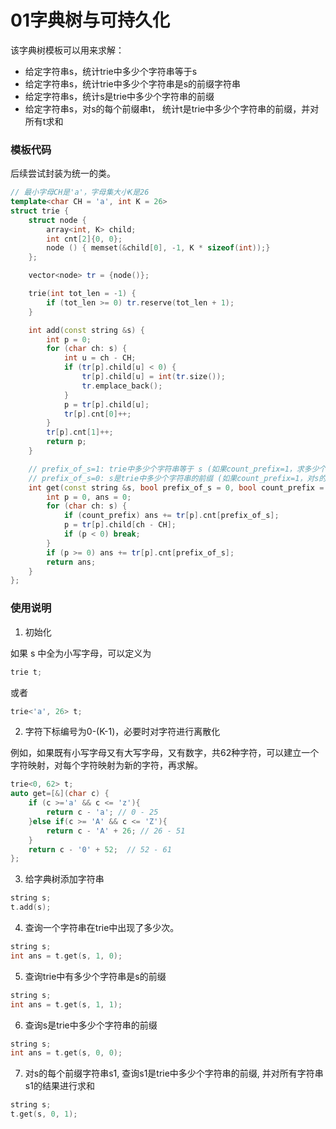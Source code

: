 # 01字典树与可持久化


该字典树模板可以用来求解：

+ 给定字符串s，统计trie中多少个字符串等于s
+ 给定字符串s，统计trie中多少个字符串是s的前缀字符串
+ 给定字符串s，统计s是trie中多少个字符串的前缀
+ 给定字符串s，对s的每个前缀串t， 统计t是trie中多少个字符串的前缀，并对所有t求和


### 模板代码

后续尝试封装为统一的类。

```c++
// 最小字母CH是'a'，字母集大小K是26
template<char CH = 'a', int K = 26>
struct trie {
    struct node {
        array<int, K> child;
        int cnt[2]{0, 0};
        node () { memset(&child[0], -1, K * sizeof(int));}
    };

    vector<node> tr = {node()};

    trie(int tot_len = -1) {
        if (tot_len >= 0) tr.reserve(tot_len + 1);
    }

    int add(const string &s) {
        int p = 0; 
        for (char ch: s) {
            int u = ch - CH;
            if (tr[p].child[u] < 0) {
                tr[p].child[u] = int(tr.size());
                tr.emplace_back();
            }
            p = tr[p].child[u];
            tr[p].cnt[0]++;
        }
        tr[p].cnt[1]++;
        return p;
    }

    // prefix_of_s=1: trie中多少个字符串等于 s (如果count_prefix=1，求多少个字符串是s的前缀)
    // prefix_of_s=0: s是trie中多少个字符串的前缀 (如果count_prefix=1，对s的每个前缀也进行累加)
    int get(const string &s, bool prefix_of_s = 0, bool count_prefix = 0) {
        int p = 0, ans = 0;
        for (char ch: s) {
            if (count_prefix) ans += tr[p].cnt[prefix_of_s];
            p = tr[p].child[ch - CH];
            if (p < 0) break;
        }
        if (p >= 0) ans += tr[p].cnt[prefix_of_s];
        return ans;
    }
};
```

### 使用说明

1. 初始化

如果 s 中全为小写字母，可以定义为

```c++
trie t;
```
或者

```c++
trie<'a', 26> t;
```

2. 字符下标编号为0-(K-1)，必要时对字符进行离散化

例如，如果既有小写字母又有大写字母，又有数字，共62种字符，可以建立一个字符映射，对每个字符映射为新的字符，再求解。

```c++
trie<0, 62> t;
auto get=[&](char c) {
    if (c >='a' && c <= 'z'){
        return c - 'a'; // 0 - 25
    }else if(c >= 'A' && c <= 'Z'){
        return c - 'A' + 26; // 26 - 51
    }
    return c - '0' + 52;  // 52 - 61
};
```

3. 给字典树添加字符串

```c++
string s;
t.add(s);
```

4. 查询一个字符串在trie中出现了多少次。

```c++
string s;
int ans = t.get(s, 1, 0);
```

5. 查询trie中有多少个字符串是s的前缀

```c++
string s;
int ans = t.get(s, 1, 1);
```

6. 查询s是trie中多少个字符串的前缀

```c++
string s;
int ans = t.get(s, 0, 0);
```

7. 对s的每个前缀字符串s1, 查询s1是trie中多少个字符串的前缀, 并对所有字符串s1的结果进行求和

```c++
string s;
t.get(s, 0, 1);
```
